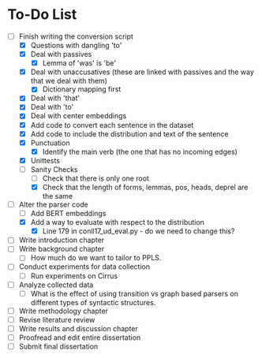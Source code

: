 # To-Do List

- [ ] Finish writing the conversion script
    - [x] Questions with dangling 'to'
    - [x] Deal with passives
        - [x] Lemma of 'was' is 'be'
    - [x] Deal with unaccusatives (these are linked with passives and the way that we deal with them)
        - [x] Dictionary mapping first
    - [x] Deal with 'that'
    - [x] Deal with 'to'
    - [x] Deal with center embeddings
    - [x] Add code to convert each sentence in the dataset
    - [x] Add code to include the distribution and text of the sentence
    - [x] Punctuation
        - [x] Identify the main verb (the one that has no incoming edges)
    - [x] Unittests
    - [ ] Sanity Checks
        - [ ] Check that there is only one root
        - [x] Check that the length of forms, lemmas, pos, heads, deprel are the same
- [ ] Alter the parser code
    - [ ] Add BERT embeddings
    - [x] Add a way to evaluate with respect to the distribution
        - [x] Line 179 in conll17_ud_eval.py - do we need to change this?
- [ ] Write introduction chapter
- [ ] Write background chapter
    - [ ] How much do we want to tailor to PPLS. 
- [ ] Conduct experiments for data collection
    - [ ] Run experiments on Cirrus
- [ ] Analyze collected data
    - [ ] What is the effect of using transition vs graph based parsers on different types of syntactic structures. 
- [ ] Write methodology chapter
- [ ] Revise literature review
- [ ] Write results and discussion chapter
- [ ] Proofread and edit entire dissertation
- [ ] Submit final dissertation
